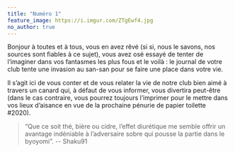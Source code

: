 ```yaml
---
title: "Numéro 1"
feature_image: https://i.imgur.com/ZTgEwf4.jpg
no_author: true
---
```


Bonjour à toutes et à tous, vous en avez rêvé (si si, nous le savons, nos sources sont fiables à ce sujet), vous avez osé essayé de tenter de l’imaginer dans vos fantasmes les plus fous et le voilà : le journal de votre club tente une invasion au san-san pour se faire une place dans votre vie.

Il s’agit ici de vous conter et de vous relater la vie de notre club bien aimé à travers un canard qui, à défaut de vous informer, vous divertira peut-être (dans le cas contraire, vous pourrez toujours l’imprimer pour le mettre dans vos lieux d’aisance en vue de la prochaine pénurie de papier toilette #2020). 

> “Que ce soit thé, bière ou cidre, l’effet diurétique me semble offrir un avantage indéniable à l’adversaire sobre qui pousse la partie dans le byoyomi”.  -- Shaku91
